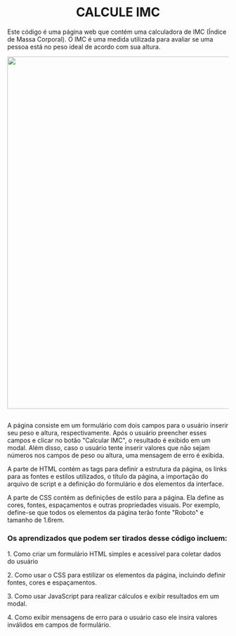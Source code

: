 <h1 align="center"> CALCULE IMC </h1>

Este código é uma página web que contém uma calculadora de IMC (Índice de Massa Corporal). O IMC é uma medida utilizada para avaliar se uma pessoa está no peso ideal de acordo com sua altura.

<p align="center" > 
<img src="https://user-images.githubusercontent.com/113460644/235214714-b0e80cc9-c80f-437f-a5ac-934324b5b264.gif" width="800rem">
</p>

##

A página consiste em um formulário com dois campos para o usuário inserir seu peso e altura, respectivamente. Após o usuário preencher esses campos e clicar no botão "Calcular IMC", o resultado é exibido em um modal. Além disso, caso o usuário tente inserir valores que não sejam números nos campos de peso ou altura, uma mensagem de erro é exibida.

A parte de HTML contém as tags para definir a estrutura da página, os links para as fontes e estilos utilizados, o título da página, a importação do arquivo de script e a definição do formulário e dos elementos da interface.

A parte de CSS contém as definições de estilo para a página. Ela define as cores, fontes, espaçamentos e outras propriedades visuais. Por exemplo, define-se que todos os elementos da página terão fonte "Roboto" e tamanho de 1.6rem.

### Os aprendizados que podem ser tirados desse código incluem:

<p>1. Como criar um formulário HTML simples e acessível para coletar dados do usuário</p>
<p>2. Como usar o CSS para estilizar os elementos da página, incluindo definir fontes, cores e espaçamentos.</p>
<p>3. Como usar JavaScript para realizar cálculos e exibir resultados em um modal.</p>
<p>4. Como exibir mensagens de erro para o usuário caso ele insira valores inválidos em campos de formulário.</p>
